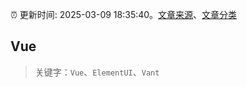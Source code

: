 :alarm_clock: 更新时间: 2025-03-09 18:35:40。[文章来源](/README.md)、[文章分类](/TAGS.md)

## Vue


> 关键字：`Vue`、`ElementUI`、`Vant`



